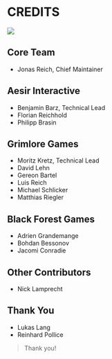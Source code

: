 # CREDITS


![](/Game/Splash/Splash.Splash)


## Core Team
- Jonas Reich, Chief Maintainer

## Aesir Interactive
- Benjamin Barz, Technical Lead
- Florian Reichhold
- Philipp Brasin

## Grimlore Games
- Moritz Kretz, Technical Lead
- David Lehn
- Gereon Bartel
- Luis Reich
- Michael Schlicker
- Matthias Riegler

## Black Forest Games
- Adrien Grandemange
- Bohdan Bessonov
- Jacomi Conradie

## Other Contributors
- Nick Lamprecht

## Thank You 
- Lukas Lang
- Reinhard Pollice


> Thank you!

